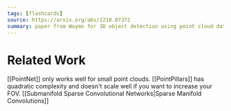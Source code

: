 ```yaml
---
tags: [flashcards]
source: https://arxiv.org/abs/2210.07372
summary: paper from Waymo for 3D object detection using point cloud data and transformers. It gets SOA performance with good complexity.
---
```


# Related Work
[[PointNet]] only works well for small point clouds.
[[PointPillars]] has quadratic complexity and doesn't scale well if you want to increase your FOV.
[[Submanifold Sparse Convolutional Networks|Sparse Manifold Convolutions]]